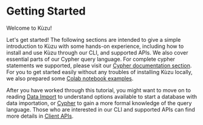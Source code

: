 # Getting Started

Welcome to Kùzu!

Let's get started!
The following sections are intended to give a simple introduction to Kùzu with some hands-on experience, including how to install and use Kùzu through our CLI, and supported APIs.
We also cover essential parts of our Cypher query language.
For complete cypher statements we supported, please visit our [Cypher documentation section](../cypher).
For you to get started easily without any troubles of installing Kùzu locally, we also prepared some [Colab notebook examples](./python#colab-notebooks).

After you have worked through this tutorial, you might want to move on to reading [Data Import](../data-import/) to understand options available to start a database with data importation, or [Cypher](../cypher) to gain a more formal knowledge of the query language.
Those who are interested in our CLI and supported APIs can find more details in [Client APIs](../client-apis).
